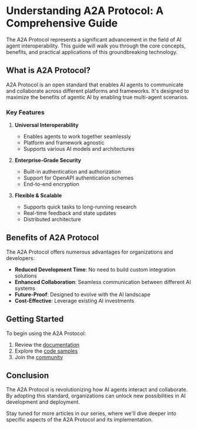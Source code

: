 # Understanding A2A Protocol: A Comprehensive Guide

The A2A Protocol represents a significant advancement in the field of AI agent interoperability. This guide will walk you through the core concepts, benefits, and practical applications of this groundbreaking technology.

## What is A2A Protocol?

A2A Protocol is an open standard that enables AI agents to communicate and collaborate across different platforms and frameworks. It's designed to maximize the benefits of agentic AI by enabling true multi-agent scenarios.

### Key Features

1. **Universal Interoperability**
   - Enables agents to work together seamlessly
   - Platform and framework agnostic
   - Supports various AI models and architectures

2. **Enterprise-Grade Security**
   - Built-in authentication and authorization
   - Support for OpenAPI authentication schemes
   - End-to-end encryption

3. **Flexible & Scalable**
   - Supports quick tasks to long-running research
   - Real-time feedback and state updates
   - Distributed architecture

## Benefits of A2A Protocol

The A2A Protocol offers numerous advantages for organizations and developers:

- **Reduced Development Time**: No need to build custom integration solutions
- **Enhanced Collaboration**: Seamless communication between different AI systems
- **Future-Proof**: Designed to evolve with the AI landscape
- **Cost-Effective**: Leverage existing AI investments

## Getting Started

To begin using the A2A Protocol:

1. Review the [documentation](https://google.github.io/A2A/#/)
2. Explore the [code samples](https://github.com/google/A2A/tree/main/samples)
3. Join the [community](https://github.com/google/A2A/discussions)

## Conclusion

The A2A Protocol is revolutionizing how AI agents interact and collaborate. By adopting this standard, organizations can unlock new possibilities in AI development and deployment.

Stay tuned for more articles in our series, where we'll dive deeper into specific aspects of the A2A Protocol and its implementation. 